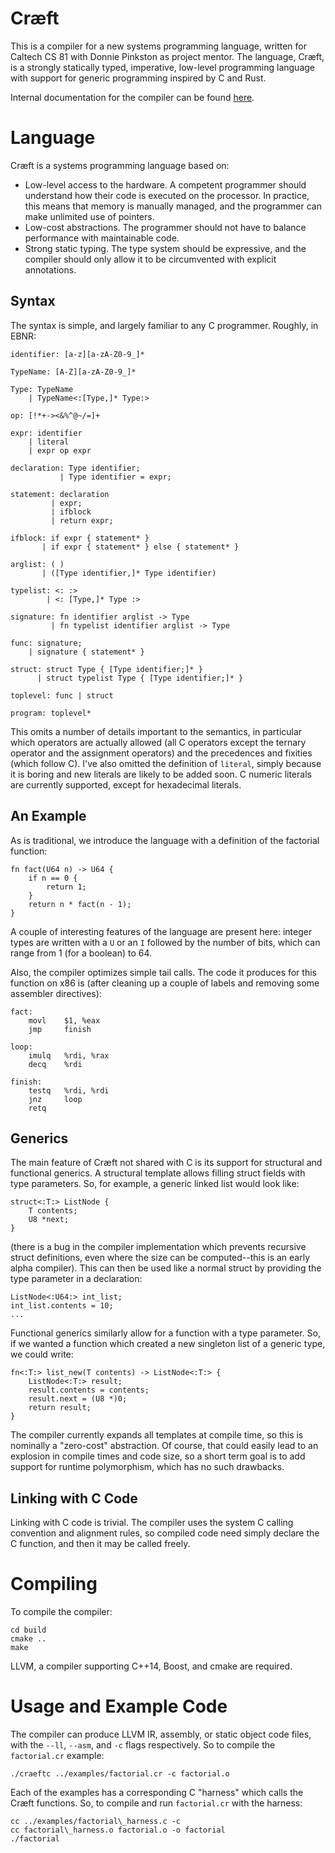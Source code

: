 Cr&#230;ft
==========

This is a compiler for a new systems programming language, written for Caltech
CS 81 with Donnie Pinkston as project mentor. The language, Cr&#230;ft, is a
strongly statically typed, imperative, low-level programming language with
support for generic programming inspired by C and Rust.

Internal documentation for the compiler can be found
[here](http://iankuehne.com/craeft).

Language
========

Cr&#230;ft is a systems programming language based on:
- Low-level access to the hardware.  A competent programmer should understand
  how their code is executed on the processor.  In practice, this means that
  memory is manually managed, and the programmer can make unlimited use of
  pointers.
- Low-cost abstractions.  The programmer should not have to balance performance
  with maintainable code.
- Strong static typing.  The type system should be expressive, and the compiler
  should only allow it to be circumvented with explicit annotations.

Syntax
------

The syntax is simple, and largely familiar to any C programmer.  Roughly, in
EBNR:

```
identifier: [a-z][a-zA-Z0-9_]*

TypeName: [A-Z][a-zA-Z0-9_]*

Type: TypeName
    | TypeName<:[Type,]* Type:>

op: [!*+-><&%^@~/=]+

expr: identifier
    | literal
    | expr op expr

declaration: Type identifier;
           | Type identifier = expr;

statement: declaration
         | expr;
         | ifblock
         | return expr;

ifblock: if expr { statement* }
       | if expr { statement* } else { statement* }

arglist: ( )
       | ([Type identifier,]* Type identifier)

typelist: <: :>
        | <: [Type,]* Type :>

signature: fn identifier arglist -> Type
         | fn typelist identifier arglist -> Type

func: signature;
    | signature { statement* }

struct: struct Type { [Type identifier;]* }
      | struct typelist Type { [Type identifier;]* }

toplevel: func | struct

program: toplevel*
```

This omits a number of details important to the semantics, in particular which
operators are actually allowed (all C operators except the ternary operator and
the assignment operators) and the precedences and fixities (which follow C).
I've also omitted the definition of `literal`, simply because it is boring and
new literals are likely to be added soon.  C numeric literals are currently
supported, except for hexadecimal literals.

An Example
----------

As is traditional, we introduce the language with a definition of the factorial
function:

```
fn fact(U64 n) -> U64 {
    if n == 0 {
        return 1;
    }
    return n * fact(n - 1);
}
```

A couple of interesting features of the language are present here: integer types
are written with a `U` or an `I` followed by the number of bits, which can range
from 1 (for a boolean) to 64.

Also, the compiler optimizes simple tail calls.  The code it produces for this
function on x86 is (after cleaning up a couple of labels and removing some
assembler directives):

```assembly_x86
fact:
    movl    $1, %eax
    jmp     finish

loop:
    imulq   %rdi, %rax
    decq    %rdi

finish:
    testq   %rdi, %rdi
    jnz     loop
    retq
```

Generics
--------

The main feature of Cr&#230;ft not shared with C is its support for structural
and functional generics.  A structural template allows filling struct fields
with type parameters.  So, for example, a generic linked list would look like:

```
struct<:T:> ListNode {
    T contents;
    U8 *next;
}
```

(there is a bug in the compiler implementation which prevents recursive struct
definitions, even where the size can be computed--this is an early alpha
compiler).  This can then be used like a normal struct by providing the type
parameter in a declaration:

```
ListNode<:U64:> int_list;
int_list.contents = 10;
...
```

Functional generics similarly allow for a function with a type parameter.  So,
if we wanted a function which created a new singleton list of a generic type, we
could write:

```
fn<:T:> list_new(T contents) -> ListNode<:T:> {
    ListNode<:T:> result;
    result.contents = contents;
    result.next = (U8 *)0;
    return result;
}
```

The compiler currently expands all templates at compile time, so this is
nominally a "zero-cost" abstraction.  Of course, that could easily lead to an
explosion in compile times and code size, so a short term goal is to add support
for runtime polymorphism, which has no such drawbacks.

Linking with C Code
-------------------

Linking with C code is trivial.  The compiler uses the system C calling
convention and alignment rules, so compiled code need simply declare the C
function, and then it may be called freely.

Compiling
=========

To compile the compiler:

```
cd build
cmake ..
make
```

LLVM, a compiler supporting C++14, Boost, and cmake are required.

Usage and Example Code
======================
The compiler can produce LLVM IR, assembly, or static object code files, with
the `--ll`, `--asm`, and `-c` flags respectively.  So to compile the
`factorial.cr` example:

```
./craeftc ../examples/factorial.cr -c factorial.o
```

Each of the examples has a corresponding C "harness" which calls the Cr&#230;ft
functions.  So, to compile and run `factorial.cr` with the harness:

```
cc ../examples/factorial\_harness.c -c
cc factorial\_harness.o factorial.o -o factorial
./factorial
```
